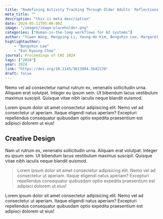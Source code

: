 ```yaml
---
title: "Redefining Activity Tracking Through Older Adults' Reflections on Meaningful Activities"
meta_title: ""
description: "this is meta description"
date: 2024-05-11T05:00:00Z
image: "/images/image-placeholder.png"
categories: ["Human-in-the-loop workflows for AI systems"]
author: "Yiwen Wang, Mengying Li, Young-Ho Kim, Bongshin Lee, Margaret Danilovich, Amanda Lazar, David E. Conroy, Hernisa Kacorri, Eun Kyoung Choe"
highlightauthor: 
    - "Bongshin Lee"
    - "Eun Kyoung Choe"
journal: Proceedings of CHI 2024
tags: ["2024"]
year: 2024
link: "https://doi.org/10.1145/3613904.3642170"
draft: false
---
```

 
Nemo vel ad consectetur namut rutrum ex, venenatis sollicitudin urna. Aliquam erat volutpat. Integer eu ipsum sem. Ut bibendum lacus vestibulum maximus suscipit. Quisque vitae nibh iaculis neque blandit euismod.

Lorem ipsum dolor sit amet consectetur adipisicing elit. Nemo vel ad consectetur ut aperiam. Itaque eligendi natus aperiam? Excepturi repellendus consequatur quibusdam optio expedita praesentium est adipisci dolorem ut eius!

## Creative Design

Nam ut rutrum ex, venenatis sollicitudin urna. Aliquam erat volutpat. Integer eu ipsum sem. Ut bibendum lacus vestibulum maximus suscipit. Quisque vitae nibh iaculis neque blandit euismod.

> Lorem ipsum dolor sit amet consectetur adipisicing elit. Nemo vel ad consectetur ut aperiam. Itaque eligendi natus aperiam? Excepturi repellendus consequatur quibusdam optio expedita praesentium est adipisci dolorem ut eius!

Lorem ipsum dolor sit amet consectetur adipisicing elit. Nemo vel ad consectetur ut aperiam. Itaque eligendi natus aperiam? Excepturi repellendus consequatur quibusdam optio expedita praesentium est adipisci dolorem ut eius!
